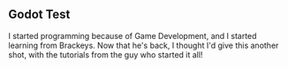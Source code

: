 ## Godot Test

I started programming because of Game Development, and I started learning from Brackeys. Now that he's back, I thought I'd give this another shot, with the tutorials from the guy who started it all!